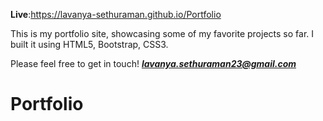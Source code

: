 **Live**:https://lavanya-sethuraman.github.io/Portfolio

This is my portfolio site, showcasing some of my favorite projects so far.
I built it using HTML5, Bootstrap, CSS3.

Please feel free to get in touch!
[**_lavanya.sethuraman23@gmail.com_**](mailto:lavanya.sethuraman23@gmail.com)
# Portfolio
